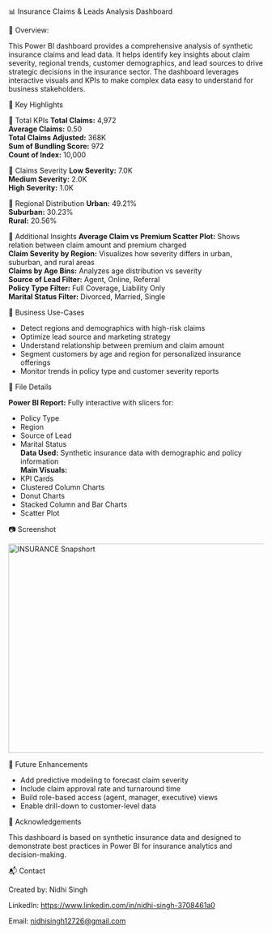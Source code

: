  📊 Insurance Claims & Leads Analysis Dashboard

 📝 Overview:
 
This Power BI dashboard provides a comprehensive analysis of synthetic insurance claims and lead data. It helps identify key insights about claim severity, regional trends, customer demographics, and lead sources to drive strategic decisions in the insurance sector.
The dashboard leverages interactive visuals and KPIs to make complex data easy to understand for business stakeholders.

📌 Key Highlights

   🔹 Total KPIs
    **Total Claims:** 4,972  
    **Average Claims:** 0.50  
    **Total Claims Adjusted:** 368K  
    **Sum of Bundling Score:** 972  
    **Count of Index:** 10,000  

   🔹 Claims Severity
    **Low Severity:** 7.0K  
    **Medium Severity:** 2.0K  
    **High Severity:** 1.0K  

   🔹 Regional Distribution
    **Urban:** 49.21%  
    **Suburban:** 30.23%  
    **Rural:** 20.56%  

   🔹 Additional Insights
    **Average Claim vs Premium Scatter Plot:** Shows relation between claim amount and premium charged  
    **Claim Severity by Region:** Visualizes how severity differs in urban, suburban, and rural areas  
    **Claims by Age Bins:** Analyzes age distribution vs severity  
    **Source of Lead Filter:** Agent, Online, Referral  
    **Policy Type Filter:** Full Coverage, Liability Only  
    **Marital Status Filter:** Divorced, Married, Single  

 🎯 Business Use-Cases

- Detect regions and demographics with high-risk claims  
- Optimize lead source and marketing strategy  
- Understand relationship between premium and claim amount  
- Segment customers by age and region for personalized insurance offerings  
- Monitor trends in policy type and customer severity reports  


 📁 File Details

   **Power BI Report:** Fully interactive with slicers for:
  - Policy Type  
  - Region  
  - Source of Lead  
  - Marital Status  
  **Data Used:** Synthetic insurance data with demographic and policy information  
  **Main Visuals:**
  - KPI Cards  
  - Clustered Column Charts  
  - Donut Charts  
  - Stacked Column and Bar Charts  
  - Scatter Plot  


 📷 Screenshot
 
 <img width="743" height="413" alt="INSURANCE Snapshort" src="https://github.com/user-attachments/assets/335a19cd-7eed-42d1-b5d9-67240e822525" />



 🚀 Future Enhancements

- Add predictive modeling to forecast claim severity  
- Include claim approval rate and turnaround time  
- Build role-based access (agent, manager, executive) views  
- Enable drill-down to customer-level data  


🤝 Acknowledgements

This dashboard is based on synthetic insurance data and designed to demonstrate best practices in Power BI for insurance analytics and decision-making.

 📬 Contact

  Created by: Nidhi Singh 
  
  LinkedIn: https://www.linkedin.com/in/nidhi-singh-3708461a0
  
  Email: nidhisingh12726@gmail.com
